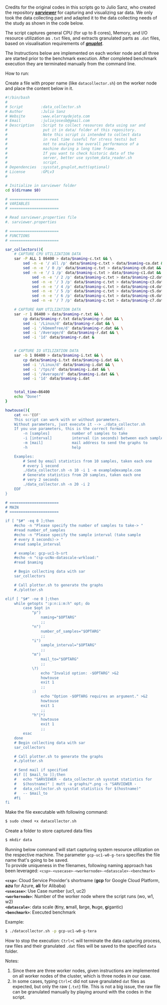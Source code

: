 Credits for the original codes in this scripts go to Julio Sanz, who created the repository [**_sarviewer_**](https://github.com/juliojsb/sarviewer) for capturing and visualizing sar data. We only took the data collecting part and adapted it to the data collecting needs of the study as shown in the code below.  
  
The script captures general CPU (for up to 8 cores), Memory, and I/O resource utilization as `.txt` files, and extracts granulated parts as `.dat` files, based on visualisation requirements of [**_gnuplot_**](http://gnuplot.sourceforge.net/).
  
The Instructions below are implemented on each worker node and all three are started prior to the benchmark execution. After completed benchmark execution they are terminated manually from the command line.

How to run:
  
Create a file with proper name (like `datacollector.sh`) on the worker node and place the content below in it.
  
```bash
#!/bin/bash
#
# Script        :data_collector.sh
# Author        :Julio Sanz
# Website       :www.elarraydejota.com
# Email         :juliojosesb@gmail.com
# Description   :Script to collect resources data using sar and 
#                put it in data/ folder of this repository.
#                Note this script is intended to collect data 
#                in real time (useful for stress tests) but
#                not to analyse the overall performance of a 
#                machine during a long time frame.
#                If you want to check historic data of the 
#                server, better use system_data_reader.sh 
#                script.
# Dependencies  :sysstat,gnuplot,mutt(optional)
# License       :GPLv3
#

# Initialize in sarviewer folder
cd $(dirname $0)

# ======================
# VARIABLES
# ======================

# Read sarviewer.properties file
#. sarviewer.properties

# ======================
# FUNCTIONS
# ======================

sar_collectors(){
	# CAPTURE CPU UTILIZATION DATA
	sar -P ALL 1 86400 > data/$naming-c.txt && \ 
		sed -n -e '/ all /p' data/$naming-c.txt > data/$naming-ca.dat && sed -i '/Average/d' data/$naming-ca.dat && \
		sed -n -e '/ 0 /p' data/$naming-c.txt > data/$naming-c0.dat && sed -i '/Average/d' data/$naming-c0.dat && \
		sed -n -e '/ 1 /p' data/$naming-c.txt > data/$naming-c1.dat && sed -i '/Average/d' data/$naming-c1.dat && \
        	sed -n -e '/ 2 /p' data/$naming-c.txt > data/$naming-c2.dat && sed -i '/Average/d' data/$naming-c2.dat && \
        	sed -n -e '/ 3 /p' data/$naming-c.txt > data/$naming-c3.dat && sed -i '/Average/d' data/$naming-c3.dat && \
        	sed -n -e '/ 4 /p' data/$naming-c.txt > data/$naming-c4.dat && sed -i '/Average/d' data/$naming-c4.dat && \
        	sed -n -e '/ 5 /p' data/$naming-c.txt > data/$naming-c5.dat && sed -i '/Average/d' data/$naming-c5.dat && \
        	sed -n -e '/ 6 /p' data/$naming-c.txt > data/$naming-c6.dat && sed -i '/Average/d' data/$naming-c6.dat && \
        	sed -n -e '/ 7 /p' data/$naming-c.txt > data/$naming-c7.dat && sed -i '/Average/d' data/$naming-c7.dat &

	# CAPTURE RAM UTILIZATION DATA
	sar -r 1 86400 > data/$naming-r.txt && \
		cp data/$naming-r.txt data/$naming-r.dat && \
		sed -i '/Linux/d' data/$naming-r.dat && \
		sed -i '/kbmemfree/d' data/$naming-r.dat && \
		sed -i '/Average/d' data/$naming-r.dat && \
		sed -i '1d' data/$naming-r.dat &


	# CAPTURE IO UTILIZATION DATA
	sar -b 1 86400 > data/$naming-i.txt && \
		cp data/$naming-i.txt data/$naming-i.dat && \
		sed -i '/Linux/d' data/$naming-i.dat && \
		sed -i '/tps/d' data/$naming-i.dat && \
		sed -i '/Average/d' data/$naming-i.dat && \
		sed -i '1d' data/$naming-i.dat


	total_time=86400
    echo "Done!"
}

howtouse(){
	cat <<-'EOF'
	This script can work with or without parameters.
	Without parameters, just execute it --> ./data_collector.sh
	If you use parameters, this is the correct format:
		-n [samples]          number of samples to take
		-i [interval]         interval (in seconds) between each sample
		-m [mail]             mail address to send the graphs to
		-h                    help

	Examples:
		# Send by email statistics from 10 samples, taken each one 
		# every 1 second
		./data_collector.sh -n 10 -i 1 -m example@example.com
		# Generate statistics from 20 samples, taken each one 
		# very 2 seconds
		./data_collector.sh -n 20 -i 2 
	EOF
}

# ======================
# MAIN
# ======================

if [ "$#" -eq 0 ];then
	#echo -n "Please specify the number of samples to take-> "
	#read number_of_samples
	#echo -n "Please specify the sample interval (take sample 
	# every X seconds)-> "
	#read sample_interval

	# example: gcp-uc1-b-srt
	#echo -n "csp-ucNo-datascale-wrkload:"
	#read $naming

	# Begin collecting data with sar
	sar_collectors

	# Call plotter.sh to generate the graphs
	#./plotter.sh

elif [ "$#" -ne 0 ];then
    while getopts ":p:n:i:m:h" opt; do
        case $opt in
            "p")
                naming="$OPTARG"
                ;;
            "n")
                number_of_samples="$OPTARG"
                ;;
            "i")
                sample_interval="$OPTARG"
                ;;
            "m")
                mail_to="$OPTARG"
                ;;
            \?)
                echo "Invalid option: -$OPTARG" >&2
                howtouse
                exit 1
                ;;
            :)
                echo "Option -$OPTARG requires an argument." >&2
                howtouse
                exit 1
                ;;
            "h"|*)
                howtouse
                exit 1
                ;;
        esac
    done
    # Begin collecting data with sar
    sar_collectors

    # Call plotter.sh to generate the graphs
    #./plotter.sh

    # Send mail if specified
    #if [[ $mail_to ]];then
    #	echo "SARVIEWER - data_collector.sh sysstat statistics for 
    #   $(hostname)" | mutt -a graphs/*.png -s "SARVIEWER - 
    #   data_collector.sh sysstat statistics for $(hostname)" 
    #   -- $mail_to
    #fi
fi

```
Make the file executable with following command:
  
```bash
$ sudo chmod +x datacollector.sh
```  
Create a folder to store captured data files

```bash
$ mkdir data
```
Running below command will start capturing system resource utilization on the respective machine. The parameter `gcp-uc1-w0-g-tera` specifies the file name that's going to be saved.  
To provide uniqueness in the filenames, following naming approach has been leveraged: 
`<csp>-<usecase>-<workernode>-<datascale>-<benchmark>`  

**`<csp>`**: Cloud Service Provider's shortname (**gcp** for Google Cloud Platform, **azu** for Azure, **ali** for Alibaba)  
**`<usecase>`**: Use Case number (uc1, uc2)  
**`<workernode>`**: Number of the worker node where the script runs (wo, w1, w2)  
**`<datascale>`**: data scale (**t**iny, **s**mall, **l**arge, **h**uge, **g**igantic)  
**`<benchmark>`**: Executed benchmark 

Example:  

```bash
$ ./datacollector.sh -p gcp-uc1-w0-g-tera
```
How to stop the execution: `Ctrl+C` will terminate the data capturing process, raw files and their granulated `.dat` files will be saved to the specified `data` folder.
  
Notes: 
1. Since there are three worker nodes, given instructions are implemented on all worker nodes of the cluster, which is three nodes in our case.
2. In some cases, typing `Ctrl+C` did not save granulated `dat` files as expected, but only the raw (`.txt`) file. This is not a big issue, the raw file can be granulated manually by playing around with the codes in the script.  
